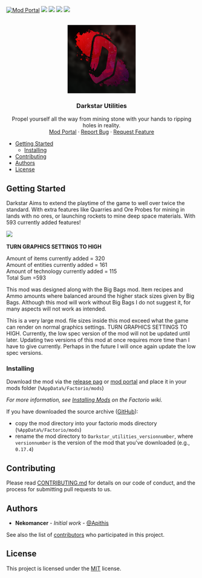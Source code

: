 [![Mod Portal][shild-i-download]][mod-portal]
[![](https://img.shields.io/github/v/release/Apithis/Darkstar-Utilities?label=latest%20release&sort=semver&style=flat-square)][release]
![](https://img.shields.io/github/release-date/Apithis/Darkstar-Utilities?label=latest%20release&style=flat-square)
![](https://img.shields.io/github/repo-size/Apithis/Darkstar-Utilities?label=mod%20size&style=flat-square)
[![](https://img.shields.io/github/contributors/Apithis/Darkstar-Utilities?style=flat-square)](https://github.com/Apithis/Darkstar-Utilities/graphs/contributors)

<br />
<div align="center">
  <a href="https://github.com/Apithis/Darkstar-Utilities/">
    <img align="center" src="https://github.com/Apithis/Darkstar-Utilities/blob/master/thumbnail.png" alt="Logo" width="180" height="180">
  </a>

  <h3 align="center">Darkstar Utilities</h3>

  <p align="center">
    Propel yourself all the way from mining stone with your hands to ripping holes in reality.
    <br />
    <a href="https://mods.factorio.com/mod/Darkstar_utilities">Mod Portal</a>
    ·
    <a href="https://github.com/Apithis/Darkstar-Utilities/issues/new">Report Bug</a>
    ·
    <a href="https://github.com/Apithis/Darkstar-Utilities/issues/new">Request Feature</a>
  </p>
</div>

- [Getting Started](#getting-started)
  * [Installing](#installing)
- [Contributing](#contributing)
- [Authors](#authors)
- [License](#license)

## Getting Started

Darkstar Aims to extend the playtime of the game to well over twice the standard. With extra features like Quarries and Ore Probes for mining in lands with no ores, or launching rockets to mine deep space materials. With 593 currently added features!

![][image]

**TURN GRAPHICS SETTINGS TO HIGH**

Amount of items currently added = 320</br>
Amount of entities currently added = 161</br>
Amount of technology currently added = 115</br>
Total Sum =593

This mod was designed along with the Big Bags mod. Item recipes and Ammo amounts where balanced around the higher stack sizes given by Big Bags. Although this mod will work without Big Bags I do not suggest it, for many aspects will not work as intended.

This is a very large mod. file sizes inside this mod exceed what the game can render on normal graphics settings. TURN GRAPHICS SETTINGS TO HIGH. Currently, the low spec version of the mod will not be updated until later. Updating two versions of this mod at once requires more time than I have to give currently. Perhaps in the future I will once again update the low spec versions.

### Installing

Download the mod via the [release pag][release] or [mod portal][mod-portal] and place it in your mods folder (`%AppData%/Factorio/mods`)

_For more information, see [Installing Mods][Installing-Mods] on the Factorio wiki._

If you have downloaded the source archive ([GitHub][github]):

- copy the mod directory into your factorio mods directory (`%AppData%/Factorio/mods`)
- rename the mod directory to `Darkstar_utilities_versionnumber`, where `versionnumber` is the version of the mod that you've downloaded (e.g., `0.17.4`)

## Contributing

Please read [CONTRIBUTING.md](CONTRIBUTING.md) for details on our code of conduct, and the process for submitting pull requests to us.

## Authors

* **Nekomancer** - *Initial work* - [@Apithis](https://GitHub.com/Apithis)

See also the list of [contributors](CONTRIBUTORS.md) who participated in this project.

## License

This project is licensed under the [MIT](https://opensource.org/licenses/MIT) license.

[shild-i-download]: https://img.shields.io/badge/Visit-Mod%20Portal-orange?style=flat-square
[shild-i-gitlab]: https://img.shields.io/badge/Visit-GitLab-orange?style=flat-square
[mod-portal]: https://mods.factorio.com/mod/Darkstar_utilities
[github]: https://github.com/Apithis/Darkstar-Utilities
[image]: https://mods-data.factorio.com/assets/9121a77c12bd087e70ebe0bb8b25a317472dfc4f.png
[Installing-Mods]: https://wiki.factorio.com/index.php?title=Installing_Mods
[release]: https://github.com/Apithis/Darkstar-Utilities/releases/latest
